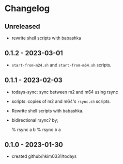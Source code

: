 # Changelog

## Unreleased
- rewrite shell scripts with babashka


## 0.1.2 - 2023-03-01
- `start-from-m24.sh` and `start-from-m64.sh` scripts.

## 0.1.1 - 2023-02-03
- todays-sync: sync between m2 and m64 using rsync
- scripts: copies of m2 and m64's `rsync.sh` scripts.
- Rewrite shell scripts with babashka.
- bidirectional rsync? by;

    % rsync a b
    % rsync b a

## 0.1.0 - 2023-01-30
- created github/hkim0331/todays
